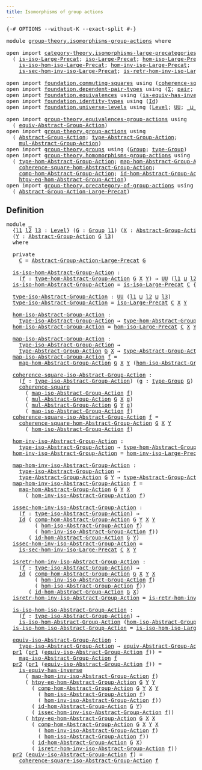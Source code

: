 ```yaml
---
title: Isomorphisms of group actions
---
```


<pre class="Agda"><a id="55" class="Symbol">{-#</a> <a id="59" class="Keyword">OPTIONS</a> <a id="67" class="Pragma">--without-K</a> <a id="79" class="Pragma">--exact-split</a> <a id="93" class="Symbol">#-}</a>

<a id="98" class="Keyword">module</a> <a id="105" href="group-theory.isomorphisms-group-actions.html" class="Module">group-theory.isomorphisms-group-actions</a> <a id="145" class="Keyword">where</a>

<a id="152" class="Keyword">open</a> <a id="157" class="Keyword">import</a> <a id="164" href="category-theory.isomorphisms-large-precategories.html" class="Module">category-theory.isomorphisms-large-precategories</a> <a id="213" class="Keyword">using</a>
  <a id="221" class="Symbol">(</a> <a id="223" href="category-theory.isomorphisms-large-precategories.html#1258" class="Function">is-iso-Large-Precat</a><a id="242" class="Symbol">;</a> <a id="244" href="category-theory.isomorphisms-large-precategories.html#1884" class="Function">iso-Large-Precat</a><a id="260" class="Symbol">;</a> <a id="262" href="category-theory.isomorphisms-large-precategories.html#2030" class="Function">hom-iso-Large-Precat</a><a id="282" class="Symbol">;</a>
    <a id="288" href="category-theory.isomorphisms-large-precategories.html#2132" class="Function">is-iso-hom-iso-Large-Precat</a><a id="315" class="Symbol">;</a> <a id="317" href="category-theory.isomorphisms-large-precategories.html#2285" class="Function">hom-inv-iso-Large-Precat</a><a id="341" class="Symbol">;</a>
    <a id="347" href="category-theory.isomorphisms-large-precategories.html#2405" class="Function">is-sec-hom-inv-iso-Large-Precat</a><a id="378" class="Symbol">;</a> <a id="380" href="category-theory.isomorphisms-large-precategories.html#2657" class="Function">is-retr-hom-inv-iso-Large-Precat</a><a id="412" class="Symbol">)</a>

<a id="415" class="Keyword">open</a> <a id="420" class="Keyword">import</a> <a id="427" href="foundation.commuting-squares.html" class="Module">foundation.commuting-squares</a> <a id="456" class="Keyword">using</a> <a id="462" class="Symbol">(</a><a id="463" href="foundation-core.commuting-squares.html#545" class="Function">coherence-square</a><a id="479" class="Symbol">)</a>
<a id="481" class="Keyword">open</a> <a id="486" class="Keyword">import</a> <a id="493" href="foundation.dependent-pair-types.html" class="Module">foundation.dependent-pair-types</a> <a id="525" class="Keyword">using</a> <a id="531" class="Symbol">(</a><a id="532" href="foundation-core.dependent-pair-types.html#515" class="Record">Σ</a><a id="533" class="Symbol">;</a> <a id="535" href="foundation-core.dependent-pair-types.html#588" class="InductiveConstructor">pair</a><a id="539" class="Symbol">;</a> <a id="541" href="foundation-core.dependent-pair-types.html#605" class="Field">pr1</a><a id="544" class="Symbol">;</a> <a id="546" href="foundation-core.dependent-pair-types.html#617" class="Field">pr2</a><a id="549" class="Symbol">)</a>
<a id="551" class="Keyword">open</a> <a id="556" class="Keyword">import</a> <a id="563" href="foundation.equivalences.html" class="Module">foundation.equivalences</a> <a id="587" class="Keyword">using</a> <a id="593" class="Symbol">(</a><a id="594" href="foundation-core.equivalences.html#3013" class="Function">is-equiv-has-inverse</a><a id="614" class="Symbol">)</a>
<a id="616" class="Keyword">open</a> <a id="621" class="Keyword">import</a> <a id="628" href="foundation.identity-types.html" class="Module">foundation.identity-types</a> <a id="654" class="Keyword">using</a> <a id="660" class="Symbol">(</a><a id="661" href="foundation-core.identity-types.html#1767" class="Datatype">Id</a><a id="663" class="Symbol">)</a>
<a id="665" class="Keyword">open</a> <a id="670" class="Keyword">import</a> <a id="677" href="foundation.universe-levels.html" class="Module">foundation.universe-levels</a> <a id="704" class="Keyword">using</a> <a id="710" class="Symbol">(</a><a id="711" href="Agda.Primitive.html#597" class="Postulate">Level</a><a id="716" class="Symbol">;</a> <a id="718" href="foundation-core.universe-levels.html#235" class="Primitive">UU</a><a id="720" class="Symbol">;</a> <a id="722" href="Agda.Primitive.html#810" class="Primitive Operator">_⊔_</a><a id="725" class="Symbol">)</a>

<a id="728" class="Keyword">open</a> <a id="733" class="Keyword">import</a> <a id="740" href="group-theory.equivalences-group-actions.html" class="Module">group-theory.equivalences-group-actions</a> <a id="780" class="Keyword">using</a>
  <a id="788" class="Symbol">(</a> <a id="790" href="group-theory.equivalences-group-actions.html#2536" class="Function">equiv-Abstract-Group-Action</a><a id="817" class="Symbol">)</a>
<a id="819" class="Keyword">open</a> <a id="824" class="Keyword">import</a> <a id="831" href="group-theory.group-actions.html" class="Module">group-theory.group-actions</a> <a id="858" class="Keyword">using</a>
  <a id="866" class="Symbol">(</a> <a id="868" href="group-theory.group-actions.html#1205" class="Function">Abstract-Group-Action</a><a id="889" class="Symbol">;</a> <a id="891" href="group-theory.group-actions.html#1514" class="Function">type-Abstract-Group-Action</a><a id="917" class="Symbol">;</a>
    <a id="923" href="group-theory.group-actions.html#1993" class="Function">mul-Abstract-Group-Action</a><a id="948" class="Symbol">)</a>
<a id="950" class="Keyword">open</a> <a id="955" class="Keyword">import</a> <a id="962" href="group-theory.groups.html" class="Module">group-theory.groups</a> <a id="982" class="Keyword">using</a> <a id="988" class="Symbol">(</a><a id="989" href="group-theory.groups.html#2750" class="Function">Group</a><a id="994" class="Symbol">;</a> <a id="996" href="group-theory.groups.html#2993" class="Function">type-Group</a><a id="1006" class="Symbol">)</a>
<a id="1008" class="Keyword">open</a> <a id="1013" class="Keyword">import</a> <a id="1020" href="group-theory.homomorphisms-group-actions.html" class="Module">group-theory.homomorphisms-group-actions</a> <a id="1061" class="Keyword">using</a>
  <a id="1069" class="Symbol">(</a> <a id="1071" href="group-theory.homomorphisms-group-actions.html#1555" class="Function">type-hom-Abstract-Group-Action</a><a id="1101" class="Symbol">;</a> <a id="1103" href="group-theory.homomorphisms-group-actions.html#1879" class="Function">map-hom-Abstract-Group-Action</a><a id="1132" class="Symbol">;</a>
    <a id="1138" href="group-theory.homomorphisms-group-actions.html#2025" class="Function">coherence-square-hom-Abstract-Group-Action</a><a id="1180" class="Symbol">;</a>
    <a id="1186" href="group-theory.homomorphisms-group-actions.html#2854" class="Function">comp-hom-Abstract-Group-Action</a><a id="1216" class="Symbol">;</a> <a id="1218" href="group-theory.homomorphisms-group-actions.html#2494" class="Function">id-hom-Abstract-Group-Action</a><a id="1246" class="Symbol">;</a>
    <a id="1252" href="group-theory.homomorphisms-group-actions.html#3922" class="Function">htpy-eq-hom-Abstract-Group-Action</a><a id="1285" class="Symbol">)</a>
<a id="1287" class="Keyword">open</a> <a id="1292" class="Keyword">import</a> <a id="1299" href="group-theory.precategory-of-group-actions.html" class="Module">group-theory.precategory-of-group-actions</a> <a id="1341" class="Keyword">using</a>
  <a id="1349" class="Symbol">(</a> <a id="1351" href="group-theory.precategory-of-group-actions.html#1152" class="Function">Abstract-Group-Action-Large-Precat</a><a id="1385" class="Symbol">)</a>
</pre>
## Definition

<pre class="Agda"><a id="1415" class="Keyword">module</a> <a id="1422" href="group-theory.isomorphisms-group-actions.html#1422" class="Module">_</a>
  <a id="1426" class="Symbol">{</a><a id="1427" href="group-theory.isomorphisms-group-actions.html#1427" class="Bound">l1</a> <a id="1430" href="group-theory.isomorphisms-group-actions.html#1430" class="Bound">l2</a> <a id="1433" href="group-theory.isomorphisms-group-actions.html#1433" class="Bound">l3</a> <a id="1436" class="Symbol">:</a> <a id="1438" href="Agda.Primitive.html#597" class="Postulate">Level</a><a id="1443" class="Symbol">}</a> <a id="1445" class="Symbol">(</a><a id="1446" href="group-theory.isomorphisms-group-actions.html#1446" class="Bound">G</a> <a id="1448" class="Symbol">:</a> <a id="1450" href="group-theory.groups.html#2750" class="Function">Group</a> <a id="1456" href="group-theory.isomorphisms-group-actions.html#1427" class="Bound">l1</a><a id="1458" class="Symbol">)</a> <a id="1460" class="Symbol">(</a><a id="1461" href="group-theory.isomorphisms-group-actions.html#1461" class="Bound">X</a> <a id="1463" class="Symbol">:</a> <a id="1465" href="group-theory.group-actions.html#1205" class="Function">Abstract-Group-Action</a> <a id="1487" href="group-theory.isomorphisms-group-actions.html#1446" class="Bound">G</a> <a id="1489" href="group-theory.isomorphisms-group-actions.html#1430" class="Bound">l2</a><a id="1491" class="Symbol">)</a>
  <a id="1495" class="Symbol">(</a><a id="1496" href="group-theory.isomorphisms-group-actions.html#1496" class="Bound">Y</a> <a id="1498" class="Symbol">:</a> <a id="1500" href="group-theory.group-actions.html#1205" class="Function">Abstract-Group-Action</a> <a id="1522" href="group-theory.isomorphisms-group-actions.html#1446" class="Bound">G</a> <a id="1524" href="group-theory.isomorphisms-group-actions.html#1433" class="Bound">l3</a><a id="1526" class="Symbol">)</a>
  <a id="1530" class="Keyword">where</a>

  <a id="1539" class="Keyword">private</a>
    <a id="1551" href="group-theory.isomorphisms-group-actions.html#1551" class="Function">C</a> <a id="1553" class="Symbol">=</a> <a id="1555" href="group-theory.precategory-of-group-actions.html#1152" class="Function">Abstract-Group-Action-Large-Precat</a> <a id="1590" href="group-theory.isomorphisms-group-actions.html#1446" class="Bound">G</a>

  <a id="1595" href="group-theory.isomorphisms-group-actions.html#1595" class="Function">is-iso-hom-Abstract-Group-Action</a> <a id="1628" class="Symbol">:</a>
    <a id="1634" class="Symbol">(</a><a id="1635" href="group-theory.isomorphisms-group-actions.html#1635" class="Bound">f</a> <a id="1637" class="Symbol">:</a> <a id="1639" href="group-theory.homomorphisms-group-actions.html#1555" class="Function">type-hom-Abstract-Group-Action</a> <a id="1670" href="group-theory.isomorphisms-group-actions.html#1446" class="Bound">G</a> <a id="1672" href="group-theory.isomorphisms-group-actions.html#1461" class="Bound">X</a> <a id="1674" href="group-theory.isomorphisms-group-actions.html#1496" class="Bound">Y</a><a id="1675" class="Symbol">)</a> <a id="1677" class="Symbol">→</a> <a id="1679" href="foundation-core.universe-levels.html#235" class="Primitive">UU</a> <a id="1682" class="Symbol">(</a><a id="1683" href="group-theory.isomorphisms-group-actions.html#1427" class="Bound">l1</a> <a id="1686" href="Agda.Primitive.html#810" class="Primitive Operator">⊔</a> <a id="1688" href="group-theory.isomorphisms-group-actions.html#1430" class="Bound">l2</a> <a id="1691" href="Agda.Primitive.html#810" class="Primitive Operator">⊔</a> <a id="1693" href="group-theory.isomorphisms-group-actions.html#1433" class="Bound">l3</a><a id="1695" class="Symbol">)</a>
  <a id="1699" href="group-theory.isomorphisms-group-actions.html#1595" class="Function">is-iso-hom-Abstract-Group-Action</a> <a id="1732" class="Symbol">=</a> <a id="1734" href="category-theory.isomorphisms-large-precategories.html#1258" class="Function">is-iso-Large-Precat</a> <a id="1754" href="group-theory.isomorphisms-group-actions.html#1551" class="Function">C</a> <a id="1756" class="Symbol">{</a><a id="1757" class="Argument">X</a> <a id="1759" class="Symbol">=</a> <a id="1761" href="group-theory.isomorphisms-group-actions.html#1461" class="Bound">X</a><a id="1762" class="Symbol">}</a> <a id="1764" class="Symbol">{</a><a id="1765" class="Argument">Y</a> <a id="1767" class="Symbol">=</a> <a id="1769" href="group-theory.isomorphisms-group-actions.html#1496" class="Bound">Y</a><a id="1770" class="Symbol">}</a>

  <a id="1775" href="group-theory.isomorphisms-group-actions.html#1775" class="Function">type-iso-Abstract-Group-Action</a> <a id="1806" class="Symbol">:</a> <a id="1808" href="foundation-core.universe-levels.html#235" class="Primitive">UU</a> <a id="1811" class="Symbol">(</a><a id="1812" href="group-theory.isomorphisms-group-actions.html#1427" class="Bound">l1</a> <a id="1815" href="Agda.Primitive.html#810" class="Primitive Operator">⊔</a> <a id="1817" href="group-theory.isomorphisms-group-actions.html#1430" class="Bound">l2</a> <a id="1820" href="Agda.Primitive.html#810" class="Primitive Operator">⊔</a> <a id="1822" href="group-theory.isomorphisms-group-actions.html#1433" class="Bound">l3</a><a id="1824" class="Symbol">)</a>
  <a id="1828" href="group-theory.isomorphisms-group-actions.html#1775" class="Function">type-iso-Abstract-Group-Action</a> <a id="1859" class="Symbol">=</a> <a id="1861" href="category-theory.isomorphisms-large-precategories.html#1884" class="Function">iso-Large-Precat</a> <a id="1878" href="group-theory.isomorphisms-group-actions.html#1551" class="Function">C</a> <a id="1880" href="group-theory.isomorphisms-group-actions.html#1461" class="Bound">X</a> <a id="1882" href="group-theory.isomorphisms-group-actions.html#1496" class="Bound">Y</a>

  <a id="1887" href="group-theory.isomorphisms-group-actions.html#1887" class="Function">hom-iso-Abstract-Group-Action</a> <a id="1917" class="Symbol">:</a>
    <a id="1923" href="group-theory.isomorphisms-group-actions.html#1775" class="Function">type-iso-Abstract-Group-Action</a> <a id="1954" class="Symbol">→</a> <a id="1956" href="group-theory.homomorphisms-group-actions.html#1555" class="Function">type-hom-Abstract-Group-Action</a> <a id="1987" href="group-theory.isomorphisms-group-actions.html#1446" class="Bound">G</a> <a id="1989" href="group-theory.isomorphisms-group-actions.html#1461" class="Bound">X</a> <a id="1991" href="group-theory.isomorphisms-group-actions.html#1496" class="Bound">Y</a>
  <a id="1995" href="group-theory.isomorphisms-group-actions.html#1887" class="Function">hom-iso-Abstract-Group-Action</a> <a id="2025" class="Symbol">=</a> <a id="2027" href="category-theory.isomorphisms-large-precategories.html#2030" class="Function">hom-iso-Large-Precat</a> <a id="2048" href="group-theory.isomorphisms-group-actions.html#1551" class="Function">C</a> <a id="2050" href="group-theory.isomorphisms-group-actions.html#1461" class="Bound">X</a> <a id="2052" href="group-theory.isomorphisms-group-actions.html#1496" class="Bound">Y</a>

  <a id="2057" href="group-theory.isomorphisms-group-actions.html#2057" class="Function">map-iso-Abstract-Group-Action</a> <a id="2087" class="Symbol">:</a>
    <a id="2093" href="group-theory.isomorphisms-group-actions.html#1775" class="Function">type-iso-Abstract-Group-Action</a> <a id="2124" class="Symbol">→</a>
    <a id="2130" href="group-theory.group-actions.html#1514" class="Function">type-Abstract-Group-Action</a> <a id="2157" href="group-theory.isomorphisms-group-actions.html#1446" class="Bound">G</a> <a id="2159" href="group-theory.isomorphisms-group-actions.html#1461" class="Bound">X</a> <a id="2161" class="Symbol">→</a> <a id="2163" href="group-theory.group-actions.html#1514" class="Function">type-Abstract-Group-Action</a> <a id="2190" href="group-theory.isomorphisms-group-actions.html#1446" class="Bound">G</a> <a id="2192" href="group-theory.isomorphisms-group-actions.html#1496" class="Bound">Y</a>
  <a id="2196" href="group-theory.isomorphisms-group-actions.html#2057" class="Function">map-iso-Abstract-Group-Action</a> <a id="2226" href="group-theory.isomorphisms-group-actions.html#2226" class="Bound">f</a> <a id="2228" class="Symbol">=</a>
    <a id="2234" href="group-theory.homomorphisms-group-actions.html#1879" class="Function">map-hom-Abstract-Group-Action</a> <a id="2264" href="group-theory.isomorphisms-group-actions.html#1446" class="Bound">G</a> <a id="2266" href="group-theory.isomorphisms-group-actions.html#1461" class="Bound">X</a> <a id="2268" href="group-theory.isomorphisms-group-actions.html#1496" class="Bound">Y</a> <a id="2270" class="Symbol">(</a><a id="2271" href="group-theory.isomorphisms-group-actions.html#1887" class="Function">hom-iso-Abstract-Group-Action</a> <a id="2301" href="group-theory.isomorphisms-group-actions.html#2226" class="Bound">f</a><a id="2302" class="Symbol">)</a>

  <a id="2307" href="group-theory.isomorphisms-group-actions.html#2307" class="Function">coherence-square-iso-Abstract-Group-Action</a> <a id="2350" class="Symbol">:</a>
    <a id="2356" class="Symbol">(</a><a id="2357" href="group-theory.isomorphisms-group-actions.html#2357" class="Bound">f</a> <a id="2359" class="Symbol">:</a> <a id="2361" href="group-theory.isomorphisms-group-actions.html#1775" class="Function">type-iso-Abstract-Group-Action</a><a id="2391" class="Symbol">)</a> <a id="2393" class="Symbol">(</a><a id="2394" href="group-theory.isomorphisms-group-actions.html#2394" class="Bound">g</a> <a id="2396" class="Symbol">:</a> <a id="2398" href="group-theory.groups.html#2993" class="Function">type-Group</a> <a id="2409" href="group-theory.isomorphisms-group-actions.html#1446" class="Bound">G</a><a id="2410" class="Symbol">)</a> <a id="2412" class="Symbol">→</a>
    <a id="2418" href="foundation-core.commuting-squares.html#545" class="Function">coherence-square</a>
      <a id="2441" class="Symbol">(</a> <a id="2443" href="group-theory.isomorphisms-group-actions.html#2057" class="Function">map-iso-Abstract-Group-Action</a> <a id="2473" href="group-theory.isomorphisms-group-actions.html#2357" class="Bound">f</a><a id="2474" class="Symbol">)</a>
      <a id="2482" class="Symbol">(</a> <a id="2484" href="group-theory.group-actions.html#1993" class="Function">mul-Abstract-Group-Action</a> <a id="2510" href="group-theory.isomorphisms-group-actions.html#1446" class="Bound">G</a> <a id="2512" href="group-theory.isomorphisms-group-actions.html#1461" class="Bound">X</a> <a id="2514" href="group-theory.isomorphisms-group-actions.html#2394" class="Bound">g</a><a id="2515" class="Symbol">)</a>
      <a id="2523" class="Symbol">(</a> <a id="2525" href="group-theory.group-actions.html#1993" class="Function">mul-Abstract-Group-Action</a> <a id="2551" href="group-theory.isomorphisms-group-actions.html#1446" class="Bound">G</a> <a id="2553" href="group-theory.isomorphisms-group-actions.html#1496" class="Bound">Y</a> <a id="2555" href="group-theory.isomorphisms-group-actions.html#2394" class="Bound">g</a><a id="2556" class="Symbol">)</a>
      <a id="2564" class="Symbol">(</a> <a id="2566" href="group-theory.isomorphisms-group-actions.html#2057" class="Function">map-iso-Abstract-Group-Action</a> <a id="2596" href="group-theory.isomorphisms-group-actions.html#2357" class="Bound">f</a><a id="2597" class="Symbol">)</a>
  <a id="2601" href="group-theory.isomorphisms-group-actions.html#2307" class="Function">coherence-square-iso-Abstract-Group-Action</a> <a id="2644" href="group-theory.isomorphisms-group-actions.html#2644" class="Bound">f</a> <a id="2646" class="Symbol">=</a>
    <a id="2652" href="group-theory.homomorphisms-group-actions.html#2025" class="Function">coherence-square-hom-Abstract-Group-Action</a> <a id="2695" href="group-theory.isomorphisms-group-actions.html#1446" class="Bound">G</a> <a id="2697" href="group-theory.isomorphisms-group-actions.html#1461" class="Bound">X</a> <a id="2699" href="group-theory.isomorphisms-group-actions.html#1496" class="Bound">Y</a>
      <a id="2707" class="Symbol">(</a> <a id="2709" href="group-theory.isomorphisms-group-actions.html#1887" class="Function">hom-iso-Abstract-Group-Action</a> <a id="2739" href="group-theory.isomorphisms-group-actions.html#2644" class="Bound">f</a><a id="2740" class="Symbol">)</a>

  <a id="2745" href="group-theory.isomorphisms-group-actions.html#2745" class="Function">hom-inv-iso-Abstract-Group-Action</a> <a id="2779" class="Symbol">:</a>
    <a id="2785" href="group-theory.isomorphisms-group-actions.html#1775" class="Function">type-iso-Abstract-Group-Action</a> <a id="2816" class="Symbol">→</a> <a id="2818" href="group-theory.homomorphisms-group-actions.html#1555" class="Function">type-hom-Abstract-Group-Action</a> <a id="2849" href="group-theory.isomorphisms-group-actions.html#1446" class="Bound">G</a> <a id="2851" href="group-theory.isomorphisms-group-actions.html#1496" class="Bound">Y</a> <a id="2853" href="group-theory.isomorphisms-group-actions.html#1461" class="Bound">X</a>
  <a id="2857" href="group-theory.isomorphisms-group-actions.html#2745" class="Function">hom-inv-iso-Abstract-Group-Action</a> <a id="2891" class="Symbol">=</a> <a id="2893" href="category-theory.isomorphisms-large-precategories.html#2285" class="Function">hom-inv-iso-Large-Precat</a> <a id="2918" href="group-theory.isomorphisms-group-actions.html#1551" class="Function">C</a> <a id="2920" href="group-theory.isomorphisms-group-actions.html#1461" class="Bound">X</a> <a id="2922" href="group-theory.isomorphisms-group-actions.html#1496" class="Bound">Y</a>

  <a id="2927" href="group-theory.isomorphisms-group-actions.html#2927" class="Function">map-hom-inv-iso-Abstract-Group-Action</a> <a id="2965" class="Symbol">:</a>
    <a id="2971" href="group-theory.isomorphisms-group-actions.html#1775" class="Function">type-iso-Abstract-Group-Action</a> <a id="3002" class="Symbol">→</a>
    <a id="3008" href="group-theory.group-actions.html#1514" class="Function">type-Abstract-Group-Action</a> <a id="3035" href="group-theory.isomorphisms-group-actions.html#1446" class="Bound">G</a> <a id="3037" href="group-theory.isomorphisms-group-actions.html#1496" class="Bound">Y</a> <a id="3039" class="Symbol">→</a> <a id="3041" href="group-theory.group-actions.html#1514" class="Function">type-Abstract-Group-Action</a> <a id="3068" href="group-theory.isomorphisms-group-actions.html#1446" class="Bound">G</a> <a id="3070" href="group-theory.isomorphisms-group-actions.html#1461" class="Bound">X</a>
  <a id="3074" href="group-theory.isomorphisms-group-actions.html#2927" class="Function">map-hom-inv-iso-Abstract-Group-Action</a> <a id="3112" href="group-theory.isomorphisms-group-actions.html#3112" class="Bound">f</a> <a id="3114" class="Symbol">=</a>
    <a id="3120" href="group-theory.homomorphisms-group-actions.html#1879" class="Function">map-hom-Abstract-Group-Action</a> <a id="3150" href="group-theory.isomorphisms-group-actions.html#1446" class="Bound">G</a> <a id="3152" href="group-theory.isomorphisms-group-actions.html#1496" class="Bound">Y</a> <a id="3154" href="group-theory.isomorphisms-group-actions.html#1461" class="Bound">X</a>
      <a id="3162" class="Symbol">(</a> <a id="3164" href="group-theory.isomorphisms-group-actions.html#2745" class="Function">hom-inv-iso-Abstract-Group-Action</a> <a id="3198" href="group-theory.isomorphisms-group-actions.html#3112" class="Bound">f</a><a id="3199" class="Symbol">)</a>

  <a id="3204" href="group-theory.isomorphisms-group-actions.html#3204" class="Function">issec-hom-inv-iso-Abstract-Group-Action</a> <a id="3244" class="Symbol">:</a>
    <a id="3250" class="Symbol">(</a><a id="3251" href="group-theory.isomorphisms-group-actions.html#3251" class="Bound">f</a> <a id="3253" class="Symbol">:</a> <a id="3255" href="group-theory.isomorphisms-group-actions.html#1775" class="Function">type-iso-Abstract-Group-Action</a><a id="3285" class="Symbol">)</a> <a id="3287" class="Symbol">→</a>
    <a id="3293" href="foundation-core.identity-types.html#1767" class="Datatype">Id</a> <a id="3296" class="Symbol">(</a> <a id="3298" href="group-theory.homomorphisms-group-actions.html#2854" class="Function">comp-hom-Abstract-Group-Action</a> <a id="3329" href="group-theory.isomorphisms-group-actions.html#1446" class="Bound">G</a> <a id="3331" href="group-theory.isomorphisms-group-actions.html#1496" class="Bound">Y</a> <a id="3333" href="group-theory.isomorphisms-group-actions.html#1461" class="Bound">X</a> <a id="3335" href="group-theory.isomorphisms-group-actions.html#1496" class="Bound">Y</a>
         <a id="3346" class="Symbol">(</a> <a id="3348" href="group-theory.isomorphisms-group-actions.html#1887" class="Function">hom-iso-Abstract-Group-Action</a> <a id="3378" href="group-theory.isomorphisms-group-actions.html#3251" class="Bound">f</a><a id="3379" class="Symbol">)</a>
         <a id="3390" class="Symbol">(</a> <a id="3392" href="group-theory.isomorphisms-group-actions.html#2745" class="Function">hom-inv-iso-Abstract-Group-Action</a> <a id="3426" href="group-theory.isomorphisms-group-actions.html#3251" class="Bound">f</a><a id="3427" class="Symbol">))</a>
       <a id="3437" class="Symbol">(</a> <a id="3439" href="group-theory.homomorphisms-group-actions.html#2494" class="Function">id-hom-Abstract-Group-Action</a> <a id="3468" href="group-theory.isomorphisms-group-actions.html#1446" class="Bound">G</a> <a id="3470" href="group-theory.isomorphisms-group-actions.html#1496" class="Bound">Y</a><a id="3471" class="Symbol">)</a>
  <a id="3475" href="group-theory.isomorphisms-group-actions.html#3204" class="Function">issec-hom-inv-iso-Abstract-Group-Action</a> <a id="3515" class="Symbol">=</a>
    <a id="3521" href="category-theory.isomorphisms-large-precategories.html#2405" class="Function">is-sec-hom-inv-iso-Large-Precat</a> <a id="3553" href="group-theory.isomorphisms-group-actions.html#1551" class="Function">C</a> <a id="3555" href="group-theory.isomorphisms-group-actions.html#1461" class="Bound">X</a> <a id="3557" href="group-theory.isomorphisms-group-actions.html#1496" class="Bound">Y</a>

  <a id="3562" href="group-theory.isomorphisms-group-actions.html#3562" class="Function">isretr-hom-inv-iso-Abstract-Group-Action</a> <a id="3603" class="Symbol">:</a>
    <a id="3609" class="Symbol">(</a><a id="3610" href="group-theory.isomorphisms-group-actions.html#3610" class="Bound">f</a> <a id="3612" class="Symbol">:</a> <a id="3614" href="group-theory.isomorphisms-group-actions.html#1775" class="Function">type-iso-Abstract-Group-Action</a><a id="3644" class="Symbol">)</a> <a id="3646" class="Symbol">→</a>
    <a id="3652" href="foundation-core.identity-types.html#1767" class="Datatype">Id</a> <a id="3655" class="Symbol">(</a> <a id="3657" href="group-theory.homomorphisms-group-actions.html#2854" class="Function">comp-hom-Abstract-Group-Action</a> <a id="3688" href="group-theory.isomorphisms-group-actions.html#1446" class="Bound">G</a> <a id="3690" href="group-theory.isomorphisms-group-actions.html#1461" class="Bound">X</a> <a id="3692" href="group-theory.isomorphisms-group-actions.html#1496" class="Bound">Y</a> <a id="3694" href="group-theory.isomorphisms-group-actions.html#1461" class="Bound">X</a>
         <a id="3705" class="Symbol">(</a> <a id="3707" href="group-theory.isomorphisms-group-actions.html#2745" class="Function">hom-inv-iso-Abstract-Group-Action</a> <a id="3741" href="group-theory.isomorphisms-group-actions.html#3610" class="Bound">f</a><a id="3742" class="Symbol">)</a>
         <a id="3753" class="Symbol">(</a> <a id="3755" href="group-theory.isomorphisms-group-actions.html#1887" class="Function">hom-iso-Abstract-Group-Action</a> <a id="3785" href="group-theory.isomorphisms-group-actions.html#3610" class="Bound">f</a><a id="3786" class="Symbol">))</a>
       <a id="3796" class="Symbol">(</a> <a id="3798" href="group-theory.homomorphisms-group-actions.html#2494" class="Function">id-hom-Abstract-Group-Action</a> <a id="3827" href="group-theory.isomorphisms-group-actions.html#1446" class="Bound">G</a> <a id="3829" href="group-theory.isomorphisms-group-actions.html#1461" class="Bound">X</a><a id="3830" class="Symbol">)</a>
  <a id="3834" href="group-theory.isomorphisms-group-actions.html#3562" class="Function">isretr-hom-inv-iso-Abstract-Group-Action</a> <a id="3875" class="Symbol">=</a> <a id="3877" href="category-theory.isomorphisms-large-precategories.html#2657" class="Function">is-retr-hom-inv-iso-Large-Precat</a> <a id="3910" href="group-theory.isomorphisms-group-actions.html#1551" class="Function">C</a> <a id="3912" href="group-theory.isomorphisms-group-actions.html#1461" class="Bound">X</a> <a id="3914" href="group-theory.isomorphisms-group-actions.html#1496" class="Bound">Y</a>

  <a id="3919" href="group-theory.isomorphisms-group-actions.html#3919" class="Function">is-iso-hom-iso-Abstract-Group-Action</a> <a id="3956" class="Symbol">:</a>
    <a id="3962" class="Symbol">(</a><a id="3963" href="group-theory.isomorphisms-group-actions.html#3963" class="Bound">f</a> <a id="3965" class="Symbol">:</a> <a id="3967" href="group-theory.isomorphisms-group-actions.html#1775" class="Function">type-iso-Abstract-Group-Action</a><a id="3997" class="Symbol">)</a> <a id="3999" class="Symbol">→</a>
    <a id="4005" href="group-theory.isomorphisms-group-actions.html#1595" class="Function">is-iso-hom-Abstract-Group-Action</a> <a id="4038" class="Symbol">(</a><a id="4039" href="group-theory.isomorphisms-group-actions.html#1887" class="Function">hom-iso-Abstract-Group-Action</a> <a id="4069" href="group-theory.isomorphisms-group-actions.html#3963" class="Bound">f</a><a id="4070" class="Symbol">)</a>
  <a id="4074" href="group-theory.isomorphisms-group-actions.html#3919" class="Function">is-iso-hom-iso-Abstract-Group-Action</a> <a id="4111" class="Symbol">=</a> <a id="4113" href="category-theory.isomorphisms-large-precategories.html#2132" class="Function">is-iso-hom-iso-Large-Precat</a> <a id="4141" href="group-theory.isomorphisms-group-actions.html#1551" class="Function">C</a> <a id="4143" href="group-theory.isomorphisms-group-actions.html#1461" class="Bound">X</a> <a id="4145" href="group-theory.isomorphisms-group-actions.html#1496" class="Bound">Y</a>

  <a id="4150" href="group-theory.isomorphisms-group-actions.html#4150" class="Function">equiv-iso-Abstract-Group-Action</a> <a id="4182" class="Symbol">:</a>
    <a id="4188" href="group-theory.isomorphisms-group-actions.html#1775" class="Function">type-iso-Abstract-Group-Action</a> <a id="4219" class="Symbol">→</a> <a id="4221" href="group-theory.equivalences-group-actions.html#2536" class="Function">equiv-Abstract-Group-Action</a> <a id="4249" href="group-theory.isomorphisms-group-actions.html#1446" class="Bound">G</a> <a id="4251" href="group-theory.isomorphisms-group-actions.html#1461" class="Bound">X</a> <a id="4253" href="group-theory.isomorphisms-group-actions.html#1496" class="Bound">Y</a>
  <a id="4257" href="foundation-core.dependent-pair-types.html#605" class="Field">pr1</a> <a id="4261" class="Symbol">(</a><a id="4262" href="foundation-core.dependent-pair-types.html#605" class="Field">pr1</a> <a id="4266" class="Symbol">(</a><a id="4267" href="group-theory.isomorphisms-group-actions.html#4150" class="Function">equiv-iso-Abstract-Group-Action</a> <a id="4299" href="group-theory.isomorphisms-group-actions.html#4299" class="Bound">f</a><a id="4300" class="Symbol">))</a> <a id="4303" class="Symbol">=</a>
    <a id="4309" href="group-theory.isomorphisms-group-actions.html#2057" class="Function">map-iso-Abstract-Group-Action</a> <a id="4339" href="group-theory.isomorphisms-group-actions.html#4299" class="Bound">f</a>
  <a id="4343" href="foundation-core.dependent-pair-types.html#617" class="Field">pr2</a> <a id="4347" class="Symbol">(</a><a id="4348" href="foundation-core.dependent-pair-types.html#605" class="Field">pr1</a> <a id="4352" class="Symbol">(</a><a id="4353" href="group-theory.isomorphisms-group-actions.html#4150" class="Function">equiv-iso-Abstract-Group-Action</a> <a id="4385" href="group-theory.isomorphisms-group-actions.html#4385" class="Bound">f</a><a id="4386" class="Symbol">))</a> <a id="4389" class="Symbol">=</a>
    <a id="4395" href="foundation-core.equivalences.html#3013" class="Function">is-equiv-has-inverse</a>
      <a id="4422" class="Symbol">(</a> <a id="4424" href="group-theory.isomorphisms-group-actions.html#2927" class="Function">map-hom-inv-iso-Abstract-Group-Action</a> <a id="4462" href="group-theory.isomorphisms-group-actions.html#4385" class="Bound">f</a><a id="4463" class="Symbol">)</a>
      <a id="4471" class="Symbol">(</a> <a id="4473" href="group-theory.homomorphisms-group-actions.html#3922" class="Function">htpy-eq-hom-Abstract-Group-Action</a> <a id="4507" href="group-theory.isomorphisms-group-actions.html#1446" class="Bound">G</a> <a id="4509" href="group-theory.isomorphisms-group-actions.html#1496" class="Bound">Y</a> <a id="4511" href="group-theory.isomorphisms-group-actions.html#1496" class="Bound">Y</a>
        <a id="4521" class="Symbol">(</a> <a id="4523" href="group-theory.homomorphisms-group-actions.html#2854" class="Function">comp-hom-Abstract-Group-Action</a> <a id="4554" href="group-theory.isomorphisms-group-actions.html#1446" class="Bound">G</a> <a id="4556" href="group-theory.isomorphisms-group-actions.html#1496" class="Bound">Y</a> <a id="4558" href="group-theory.isomorphisms-group-actions.html#1461" class="Bound">X</a> <a id="4560" href="group-theory.isomorphisms-group-actions.html#1496" class="Bound">Y</a>
          <a id="4572" class="Symbol">(</a> <a id="4574" href="group-theory.isomorphisms-group-actions.html#1887" class="Function">hom-iso-Abstract-Group-Action</a> <a id="4604" href="group-theory.isomorphisms-group-actions.html#4385" class="Bound">f</a><a id="4605" class="Symbol">)</a>
          <a id="4617" class="Symbol">(</a> <a id="4619" href="group-theory.isomorphisms-group-actions.html#2745" class="Function">hom-inv-iso-Abstract-Group-Action</a> <a id="4653" href="group-theory.isomorphisms-group-actions.html#4385" class="Bound">f</a><a id="4654" class="Symbol">))</a>
        <a id="4665" class="Symbol">(</a> <a id="4667" href="group-theory.homomorphisms-group-actions.html#2494" class="Function">id-hom-Abstract-Group-Action</a> <a id="4696" href="group-theory.isomorphisms-group-actions.html#1446" class="Bound">G</a> <a id="4698" href="group-theory.isomorphisms-group-actions.html#1496" class="Bound">Y</a><a id="4699" class="Symbol">)</a>
        <a id="4709" class="Symbol">(</a> <a id="4711" href="group-theory.isomorphisms-group-actions.html#3204" class="Function">issec-hom-inv-iso-Abstract-Group-Action</a> <a id="4751" href="group-theory.isomorphisms-group-actions.html#4385" class="Bound">f</a><a id="4752" class="Symbol">))</a>
      <a id="4761" class="Symbol">(</a> <a id="4763" href="group-theory.homomorphisms-group-actions.html#3922" class="Function">htpy-eq-hom-Abstract-Group-Action</a> <a id="4797" href="group-theory.isomorphisms-group-actions.html#1446" class="Bound">G</a> <a id="4799" href="group-theory.isomorphisms-group-actions.html#1461" class="Bound">X</a> <a id="4801" href="group-theory.isomorphisms-group-actions.html#1461" class="Bound">X</a>
        <a id="4811" class="Symbol">(</a> <a id="4813" href="group-theory.homomorphisms-group-actions.html#2854" class="Function">comp-hom-Abstract-Group-Action</a> <a id="4844" href="group-theory.isomorphisms-group-actions.html#1446" class="Bound">G</a> <a id="4846" href="group-theory.isomorphisms-group-actions.html#1461" class="Bound">X</a> <a id="4848" href="group-theory.isomorphisms-group-actions.html#1496" class="Bound">Y</a> <a id="4850" href="group-theory.isomorphisms-group-actions.html#1461" class="Bound">X</a>
          <a id="4862" class="Symbol">(</a> <a id="4864" href="group-theory.isomorphisms-group-actions.html#2745" class="Function">hom-inv-iso-Abstract-Group-Action</a> <a id="4898" href="group-theory.isomorphisms-group-actions.html#4385" class="Bound">f</a><a id="4899" class="Symbol">)</a>
          <a id="4911" class="Symbol">(</a> <a id="4913" href="group-theory.isomorphisms-group-actions.html#1887" class="Function">hom-iso-Abstract-Group-Action</a> <a id="4943" href="group-theory.isomorphisms-group-actions.html#4385" class="Bound">f</a><a id="4944" class="Symbol">))</a>
        <a id="4955" class="Symbol">(</a> <a id="4957" href="group-theory.homomorphisms-group-actions.html#2494" class="Function">id-hom-Abstract-Group-Action</a> <a id="4986" href="group-theory.isomorphisms-group-actions.html#1446" class="Bound">G</a> <a id="4988" href="group-theory.isomorphisms-group-actions.html#1461" class="Bound">X</a><a id="4989" class="Symbol">)</a>
        <a id="4999" class="Symbol">(</a> <a id="5001" href="group-theory.isomorphisms-group-actions.html#3562" class="Function">isretr-hom-inv-iso-Abstract-Group-Action</a> <a id="5042" href="group-theory.isomorphisms-group-actions.html#4385" class="Bound">f</a><a id="5043" class="Symbol">))</a>
  <a id="5048" href="foundation-core.dependent-pair-types.html#617" class="Field">pr2</a> <a id="5052" class="Symbol">(</a><a id="5053" href="group-theory.isomorphisms-group-actions.html#4150" class="Function">equiv-iso-Abstract-Group-Action</a> <a id="5085" href="group-theory.isomorphisms-group-actions.html#5085" class="Bound">f</a><a id="5086" class="Symbol">)</a> <a id="5088" class="Symbol">=</a>
    <a id="5094" href="group-theory.isomorphisms-group-actions.html#2307" class="Function">coherence-square-iso-Abstract-Group-Action</a> <a id="5137" href="group-theory.isomorphisms-group-actions.html#5085" class="Bound">f</a>
</pre>
